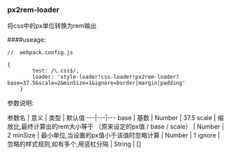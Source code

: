### px2rem-loader

将css中的px单位转换为rem输出

####useage: 

    //  webpack.config.js
    
    {
            test: /\.css$/,
            loader: 'style-loader!css-loader!px2rem-loader?base=37.5&scale=2&minSize=1&ignore=border|margin|padding'
        }

参数说明:


参数名 | 意义 | 类型 | 默认值
---|---|---
base | 基数 | Number | 37.5
scale | 缩放比,最终计算出的rem大小等于 （原来设定的px值 / base / scale） | Number | 2
minSize | 最小单位,当设置的px值小于该值时忽略计算 | Number | 1
ignore | 忽略的样式规则,如有多个,用竖杠分隔 | String | []
